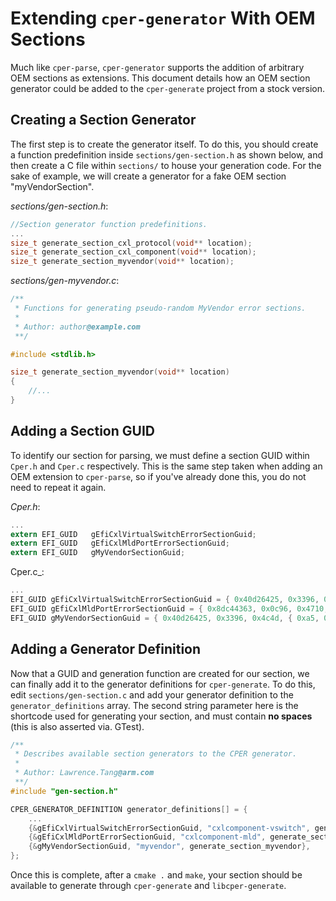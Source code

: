 # Extending `cper-generator` With OEM Sections

Much like `cper-parse`, `cper-generator` supports the addition of arbitrary OEM
sections as extensions. This document details how an OEM section generator could
be added to the `cper-generate` project from a stock version.

## Creating a Section Generator

The first step is to create the generator itself. To do this, you should create
a function predefinition inside `sections/gen-section.h` as shown below, and
then create a C file within `sections/` to house your generation code. For the
sake of example, we will create a generator for a fake OEM section
"myVendorSection".

_sections/gen-section.h_:

```c
//Section generator function predefinitions.
...
size_t generate_section_cxl_protocol(void** location);
size_t generate_section_cxl_component(void** location);
size_t generate_section_myvendor(void** location);
```

_sections/gen-myvendor.c_:

```c
/**
 * Functions for generating pseudo-random MyVendor error sections.
 *
 * Author: author@example.com
 **/

#include <stdlib.h>

size_t generate_section_myvendor(void** location)
{
    //...
}
```

## Adding a Section GUID

To identify our section for parsing, we must define a section GUID within
`Cper.h` and `Cper.c` respectively. This is the same step taken when
adding an OEM extension to `cper-parse`, so if you've already done this, you do
not need to repeat it again.

_Cper.h_:

```c
...
extern EFI_GUID   gEfiCxlVirtualSwitchErrorSectionGuid;
extern EFI_GUID   gEfiCxlMldPortErrorSectionGuid;
extern EFI_GUID   gMyVendorSectionGuid;
```

Cper.c_:

```c
...
EFI_GUID gEfiCxlVirtualSwitchErrorSectionGuid = { 0x40d26425, 0x3396, 0x4c4d, { 0xa5, 0xda, 0x3d, 0x47, 0x26, 0x3a, 0xf4, 0x25 }};
EFI_GUID gEfiCxlMldPortErrorSectionGuid = { 0x8dc44363, 0x0c96, 0x4710, { 0xb7, 0xbf, 0x04, 0xbb, 0x99, 0x53, 0x4c, 0x3f }};
EFI_GUID gMyVendorSectionGuid = { 0x40d26425, 0x3396, 0x4c4d, { 0xa5, 0xda, 0x3d, 0x47, 0x26, 0x3a, 0xf4, 0x25 }};
```

## Adding a Generator Definition

Now that a GUID and generation function are created for our section, we can
finally add it to the generator definitions for `cper-generate`. To do this,
edit `sections/gen-section.c` and add your generator definition to the
`generator_definitions` array. The second string parameter here is the shortcode
used for generating your section, and must contain **no spaces** (this is also
asserted via. GTest).

```c
/**
 * Describes available section generators to the CPER generator.
 *
 * Author: Lawrence.Tang@arm.com
 **/
#include "gen-section.h"

CPER_GENERATOR_DEFINITION generator_definitions[] = {
    ...
    {&gEfiCxlVirtualSwitchErrorSectionGuid, "cxlcomponent-vswitch", generate_section_cxl_component},
    {&gEfiCxlMldPortErrorSectionGuid, "cxlcomponent-mld", generate_section_cxl_component},
    {&gMyVendorSectionGuid, "myvendor", generate_section_myvendor},
};
```

Once this is complete, after a `cmake .` and `make`, your section should be
available to generate through `cper-generate` and `libcper-generate`.
